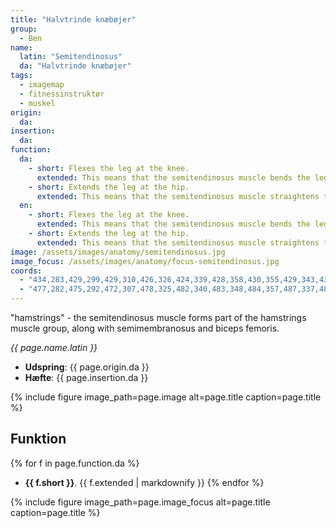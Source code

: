 ```yaml
---
title: "Halvtrinde knæbøjer"
group:
  - Ben
name:
  latin: "Semitendinosus"
  da: "Halvtrinde knæbøjer"
tags:
  - imagemap
  - fitnessinstruktør
  - muskel
origin: 
  da: 
insertion: 
  da: 
function:
  da:
    - short: Flexes the leg at the knee.
      extended: This means that the semitendinosus muscle bends the leg at the knee joint such that there is a decrease in the angle between the lower leg and the upper leg.
    - short: Extends the leg at the hip.
      extended: This means that the semitendinosus muscle straightens the hip joint such that there is an increase in the angle between the upper leg and the torso.
  en:
    - short: Flexes the leg at the knee.
      extended: This means that the semitendinosus muscle bends the leg at the knee joint such that there is a decrease in the angle between the lower leg and the upper leg.
    - short: Extends the leg at the hip.
      extended: This means that the semitendinosus muscle straightens the hip joint such that there is an increase in the angle between the upper leg and the torso.
image: /assets/images/anatomy/semitendinosus.jpg
image_focus: /assets/images/anatomy/focus-semitendinosus.jpg
coords:
  - "434,283,429,299,429,310,426,326,424,339,428,358,430,355,429,343,434,324,437,314,439,296"
  - "477,282,475,292,472,307,478,325,482,340,483,348,484,357,487,337,483,307,484,291"
---
```


"hamstrings" - the semitendinosus muscle forms part of the hamstrings muscle group, along with semimembranosus and biceps femoris.

_{{ page.name.latin }}_

- **Udspring**: {{ page.origin.da }}
- **Hæfte**: {{ page.insertion.da }}

{% include figure image_path=page.image alt=page.title caption=page.title %}

## Funktion

{% for f in page.function.da %}
- **{{ f.short }}**.
  {{ f.extended | markdownify }}
{% endfor %}

{% include figure image_path=page.image_focus alt=page.title caption=page.title %}
